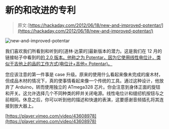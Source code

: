 # 新的和改进的专利

> 原文:[https://hackaday.com/2012/06/18/new-and-improved-potentar/](https://hackaday.com/2012/06/18/new-and-improved-potentar/)

![](../Images/563e8d940143e0e8e758b1f82a927ae3.png "new-and-improved-potentar")

我们喜欢我们所看到和听到的[道林·达蒙的]最新版本的潜力。这是我们在 12 月的链接帖子中看到的[的 2.0 版本。他称之为 Potentar，因为它使用线性电位计，类似于吉他上的品的工作方式(电位计+吉他= Potentar)。](http://hackaday.com/2011/12/11/hackaday-links-december-11-2011/)

您应该注意的第一件事是 case 升级。原来的使用什么看起来像未完成的废木材，但成品木材的情况下，真的使事情看起来像一个传统的工具。通过这种设计，他放弃了 Arduino，转而使用独立的 ATmega328 芯片。你会注意到身体正面的旋钮和开关。这允许选择几个不同种类的秤并关闭电源。线性电位计和缝纫机按钮与之前相同。休息之后，你可以听到他的描述和快速的表演，这要感谢音频插孔将其连接到放大器上。

[https://player.vimeo.com/video/43608978](https://player.vimeo.com/video/43608978)